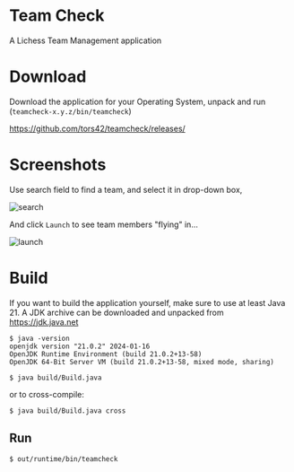 # Team Check

A Lichess Team Management application

# Download

Download the application for your Operating System, unpack and run (`teamcheck-x.y.z/bin/teamcheck`)

https://github.com/tors42/teamcheck/releases/

# Screenshots

Use search field to find a team, and select it in drop-down box,

![search](https://user-images.githubusercontent.com/4084220/131161893-a0b8a407-2043-4fb3-9012-50fb6cbf1871.png)

And click `Launch` to see team members "flying" in...

![launch](https://user-images.githubusercontent.com/4084220/131161888-15768f3d-f651-4b4f-90c6-7d65b85db4aa.png)


# Build

If you want to build the application yourself,
make sure to use at least Java 21. A JDK archive can be downloaded and unpacked from https://jdk.java.net

    $ java -version
    openjdk version "21.0.2" 2024-01-16
    OpenJDK Runtime Environment (build 21.0.2+13-58)
    OpenJDK 64-Bit Server VM (build 21.0.2+13-58, mixed mode, sharing)

    $ java build/Build.java

or to cross-compile:

    $ java build/Build.java cross

## Run

    $ out/runtime/bin/teamcheck

